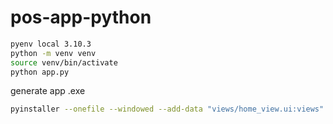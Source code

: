 # pos-app-python

```bash
pyenv local 3.10.3
python -m venv venv 
source venv/bin/activate
python app.py
```


generate app .exe
```bash
pyinstaller --onefile --windowed --add-data "views/home_view.ui:views" app.py
```